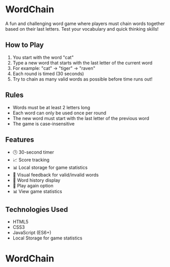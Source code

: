 # WordChain

A fun and challenging word game where players must chain words together based on their last letters. Test your vocabulary and quick thinking skills!

## How to Play

1. You start with the word "cat"
2. Type a new word that starts with the last letter of the current word
3. For example: "cat" → "tiger" → "raven"
4. Each round is timed (30 seconds)
5. Try to chain as many valid words as possible before time runs out!

## Rules

- Words must be at least 2 letters long
- Each word can only be used once per round
- The new word must start with the last letter of the previous word
- The game is case-insensitive

## Features

- 🕒 30-second timer
- 📈 Score tracking
- 📊 Local storage for game statistics
- 🎯 Visual feedback for valid/invalid words
- 📜 Word history display
- 🔁 Play again option
- 📊 View game statistics

## Technologies Used

- HTML5
- CSS3
- JavaScript (ES6+)
- Local Storage for game statistics
# WordChain
